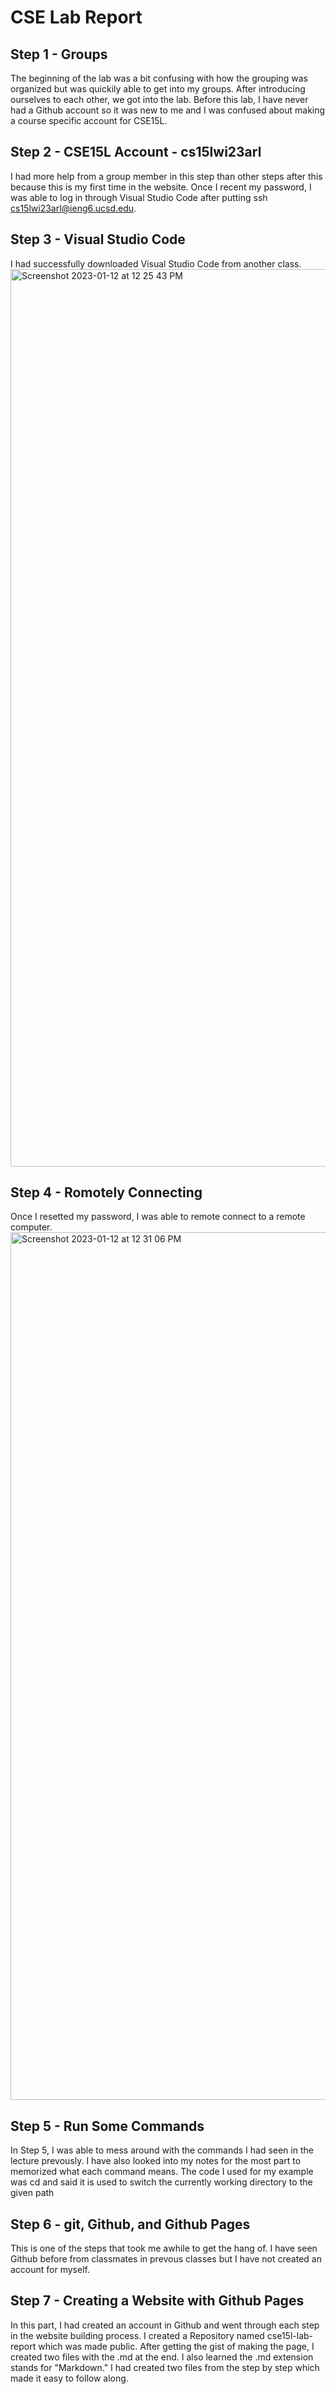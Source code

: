 # CSE Lab Report
## Step 1 - Groups
 The beginning of the lab was a bit confusing with how the grouping was organized but was quickily able to get into my groups. After introducing ourselves to each other, we got into the lab. Before this lab, I have never had a Github account so it was new to me and I was confused about making a course specific account for CSE15L. 
 
## Step 2 - CSE15L Account - cs15lwi23arl
  I had more help from a group member in this step than other steps after this because this is my first time 
  in the website. Once I recent my password, I was able to log in through Visual Studio Code after putting 
  ssh cs15lwi23arl@ieng6.ucsd.edu. 
  
## Step 3 - Visual Studio Code
   I had successfully downloaded Visual Studio Code from another class.
   <img width="1436" alt="Screenshot 2023-01-12 at 12 25 43 PM" src="https://user-images.githubusercontent.com/122570747/212187065-3d3bf220-9f8e-406a-854a-3e028aeff107.png"> 
   
   ## Step 4 - Romotely Connecting 
   Once I resetted my password, I was able to remote connect to a remote computer.
   <img width="1388" alt="Screenshot 2023-01-12 at 12 31 06 PM" src="https://user-images.githubusercontent.com/122570747/212187513-4cb21848-681f-4b9d-ba07-78ee2acee334.png">
   
## Step 5 - Run Some Commands
   In Step 5, I was able to mess around with the commands I had seen in the lecture prevously. I have also
   looked into my notes for the most part to memorized what each command means. The code I used for my 
   example 
   was cd and said it is used to switch the currently working directory to the given path
   
## Step 6 - git, Github, and Github Pages
   This is one of the steps that took me awhile to get the hang of. I have seen Github before from classmates 
   in prevous classes but I have not created an account for myself. 
   
## Step 7 - Creating a Website with Github Pages
   In this part, I had created an account in Github and went through each step in the website building 
   process. I created a Repository named cse15l-lab-report which was made public. After getting the gist of 
   making the page, I created two files with the .md at the end. I also learned the .md extension stands for 
   "Markdown." I had created two files from the step by step which made it easy to follow along. 
   
   
   
   
   
